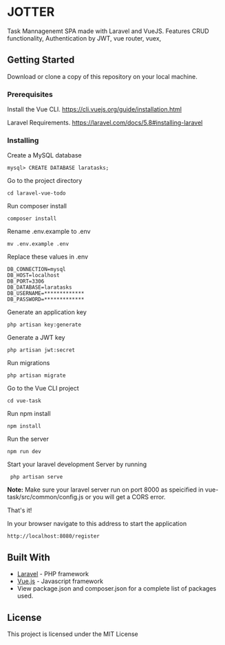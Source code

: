 # JOTTER
Task Mannagenemt SPA made with Laravel and VueJS. Features CRUD functionality,
Authentication by JWT, vue router, vuex, 


## Getting Started

Download or clone a copy of this repository on your local machine.

### Prerequisites

Install the Vue CLI.
https://cli.vuejs.org/guide/installation.html

Laravel Requirements. https://laravel.com/docs/5.8#installing-laravel

### Installing

Create a MySQL database

```
mysql> CREATE DATABASE laratasks;
```

Go to the project directory
```
cd laravel-vue-todo
```

Run composer install
```
composer install
```

Rename .env.example to .env
```
mv .env.example .env
```

Replace these values in .env
```
DB_CONNECTION=mysql
DB_HOST=localhost
DB_PORT=3306
DB_DATABASE=laratasks
DB_USERNAME=*************
DB_PASSWORD=*************
```

Generate an application key
```
php artisan key:generate
```

Generate a JWT key
```
php artisan jwt:secret
```

Run migrations
```
php artisan migrate
```

Go to the Vue CLI project
```
cd vue-task
```

Run npm install
```
npm install
```

Run the server
```
npm run dev
```
Start your laravel development Server by running
```
 php artisan serve 
```
**Note:** Make sure your laravel server run on port 8000 as speicified in vue-task/src/common/config.js or you will get a CORS error.

That's it!

In your browser navigate to this address to start the application
```
http://localhost:8080/register 
```


## Built With

* [Laravel](https://laravel.com/) - PHP framework
* [Vue.js](https://vuejs.org/) - Javascript framework
* View package.json and composer.json for a complete list of packages used.


## License

This project is licensed under the MIT License